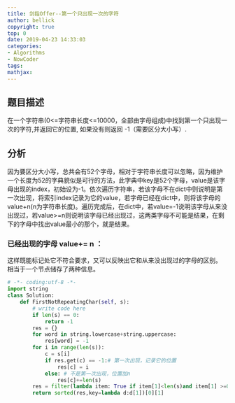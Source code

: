 ```yaml
---
title: 剑指Offer--第一个只出现一次的字符
author: bellick
copyright: true
top: 0
date: 2019-04-23 14:33:03
categories:
- Algorithms
- NowCoder
tags:
mathjax:
---
```

## 题目描述
在一个字符串(0<=字符串长度<=10000，全部由字母组成)中找到第一个只出现一次的字符,并返回它的位置, 如果没有则返回 -1（需要区分大小写）.
## 分析
因为要区分大小写，总共会有52个字母，相对于字符串长度可以忽略，因为维护一个长度为52的字典貌似是可行的方法，此字典中key是52个字母，value是该字母出现的index，初始设为-1。依次遍历字符串，若该字母不在dict中则说明是第一次出现，将索引index记录为它的value，若字母已经在dict中，则将该字母的value+n(n为字符串长度)。遍历完成后，在dict中，若value=-1说明该字母从来没出现过，若value>=n则说明该字母已经出现过，这两类字母不可能是结果，在剩下的字母中找出value最小的那个，就是结果。
### 已经出现的字母 value+= n ：
这样既能标记处它不符合要求，又可以反映出它和从来没出现过的字母的区别。
相当于一个节点储存了两种信息。
```python
# -*- coding:utf-8 -*-
import string
class Solution:
    def FirstNotRepeatingChar(self, s):
        # write code here
        if len(s) == 0:
            return -1
        res = {}
        for word in string.lowercase+string.uppercase:
            res[word] = -1
        for i in range(len(s)):
            c = s[i]
            if res.get(c) == -1:# 第一次出现，记录它的位置
                res[c] = i
            else: # 不是第一次出现，位置加n
                res[c]+=len(s)
        res = filter(lambda item: True if item[1]<len(s)and item[1] >=0 else False ,res.items())
        return sorted(res,key=lambda d:d[1])[0][1]
```
